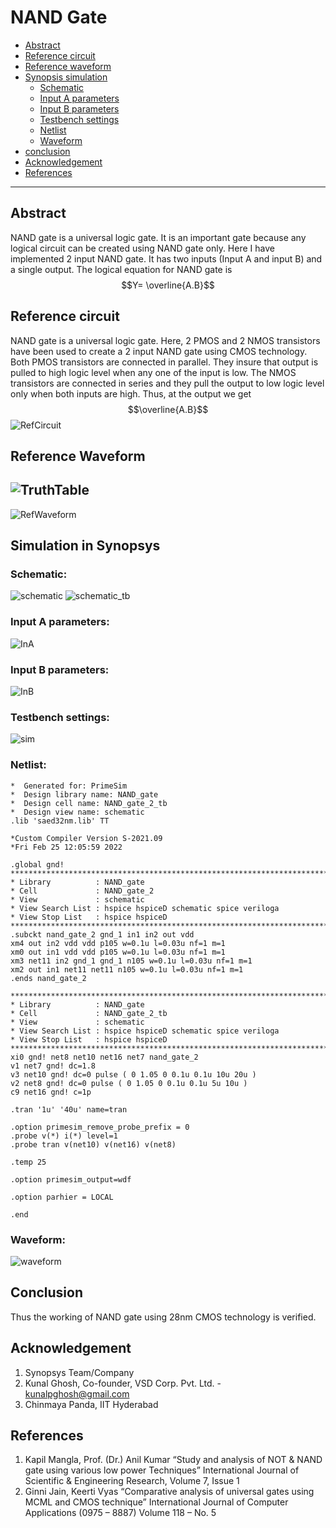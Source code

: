 # NAND Gate
- [Abstract](#abstract)
- [Reference circuit](#RecCircuit)
- [Reference waveform](#RefWaveform)
- [Synopsis simulation](#SimSynopsys)
	- [Schematic](#schematic)
	- [Input A parameters](#inA)
	- [Input B parameters](#inB)
	- [Testbench settings](#Testbench)
	- [Netlist](#Netlist)
	- [Waveform](#waveform)
- [conclusion](#conclusion)
- [Acknowledgement](#acknowledgement)
- [References](#reference)
---
<a name="abstract"></a>
## Abstract

NAND gate is a universal logic gate. It is an important gate because any logical circuit can be created using NAND gate only.
Here I have implemented 2 input NAND gate. It has two inputs (Input A and input B) and a single output. 
The logical equation for NAND gate is  $$Y= \overline{A.B}$$ 

<a name="RecCircuit"></a>
## Reference circuit
NAND gate is a universal logic gate.
Here, 2 PMOS and 2 NMOS transistors have been used to create a 2 input NAND gate using CMOS technology.
Both PMOS transistors are connected in parallel. They insure that output is pulled to high logic level when any one of the input is low.
The NMOS transistors are connected in series and they pull the output to low logic level only when both inputs are high.
Thus, at the output we get  $$\overline{A.B}$$ 
![RefCircuit](https://user-images.githubusercontent.com/84727176/155717139-5cbea064-1009-4437-8a2b-db17b2b7fc32.jpg)

<a name="RefWaveform"></a>
## Reference Waveform
![TruthTable](https://user-images.githubusercontent.com/84727176/155717175-45c5bc2e-12fe-42ee-9ac1-3245877422ba.jpg)
--- 
![RefWaveform](https://user-images.githubusercontent.com/84727176/155717186-d8dfb2f4-49af-4e7e-b6a5-c1399803b350.jpg)

<a name="SimSynopsys"></a>
## Simulation in Synopsys
<a name="schematic"></a>
### Schematic:
![schematic](https://user-images.githubusercontent.com/84727176/155717224-377ae3d1-9f8b-4951-84cd-69c120199f24.jpg)
![schematic_tb](https://user-images.githubusercontent.com/84727176/155717237-d93deeef-82a4-4103-8bb0-4455576bfabf.jpg)

<a name="inA"></a>
### Input A parameters:
![InA](https://user-images.githubusercontent.com/84727176/155717246-90d7bbbc-15d4-46e4-94f6-e120dbbc4b12.jpg)

<a name="inB"></a>
### Input B parameters:
![InB](https://user-images.githubusercontent.com/84727176/155717258-89004c43-1347-4df9-9cd2-86795a1af341.jpg)

<a name="Testbench"></a>
### Testbench settings:
![sim](https://user-images.githubusercontent.com/84727176/155717371-69383bbf-7120-4db1-be84-e259d0821a89.jpg)

<a name="Netlist"></a>
### Netlist:
```
*  Generated for: PrimeSim
*  Design library name: NAND_gate
*  Design cell name: NAND_gate_2_tb
*  Design view name: schematic
.lib 'saed32nm.lib' TT

*Custom Compiler Version S-2021.09
*Fri Feb 25 12:05:59 2022

.global gnd!
********************************************************************************
* Library          : NAND_gate
* Cell             : NAND_gate_2
* View             : schematic
* View Search List : hspice hspiceD schematic spice veriloga
* View Stop List   : hspice hspiceD
********************************************************************************
.subckt nand_gate_2 gnd_1 in1 in2 out vdd
xm4 out in2 vdd vdd p105 w=0.1u l=0.03u nf=1 m=1
xm0 out in1 vdd vdd p105 w=0.1u l=0.03u nf=1 m=1
xm3 net11 in2 gnd_1 gnd_1 n105 w=0.1u l=0.03u nf=1 m=1
xm2 out in1 net11 net11 n105 w=0.1u l=0.03u nf=1 m=1
.ends nand_gate_2

********************************************************************************
* Library          : NAND_gate
* Cell             : NAND_gate_2_tb
* View             : schematic
* View Search List : hspice hspiceD schematic spice veriloga
* View Stop List   : hspice hspiceD
********************************************************************************
xi0 gnd! net8 net10 net16 net7 nand_gate_2
v1 net7 gnd! dc=1.8
v3 net10 gnd! dc=0 pulse ( 0 1.05 0 0.1u 0.1u 10u 20u )
v2 net8 gnd! dc=0 pulse ( 0 1.05 0 0.1u 0.1u 5u 10u )
c9 net16 gnd! c=1p

.tran '1u' '40u' name=tran

.option primesim_remove_probe_prefix = 0
.probe v(*) i(*) level=1
.probe tran v(net10) v(net16) v(net8)

.temp 25

.option primesim_output=wdf

.option parhier = LOCAL

.end
```

<a name="waveform"></a>
### Waveform:
![waveform](https://user-images.githubusercontent.com/84727176/155717394-88f04367-8cde-4a87-90a6-eb51ffb1aef2.jpg)

<a name="conclusion"></a>
## Conclusion
Thus the working of NAND gate using 28nm CMOS technology is verified.
<a name="acknowledgement"></a>
## Acknowledgement
1.  Synopsys Team/Company
2.  Kunal Ghosh, Co-founder, VSD Corp. Pvt. Ltd. -  [kunalpghosh@gmail.com](mailto:kunalpghosh@gmail.com)
3.  Chinmaya Panda, IIT Hyderabad

<a name="=reference"></a>
## References
1. Kapil Mangla, Prof. (Dr.) Anil Kumar “Study and analysis of NOT & NAND gate using various low power Techniques” International Journal of Scientific & Engineering Research, Volume 7, Issue 1 
2.  Ginni Jain, Keerti Vyas “Comparative analysis of universal gates using MCML and CMOS technique” International Journal of Computer Applications (0975 – 8887) Volume 118 – No. 5
